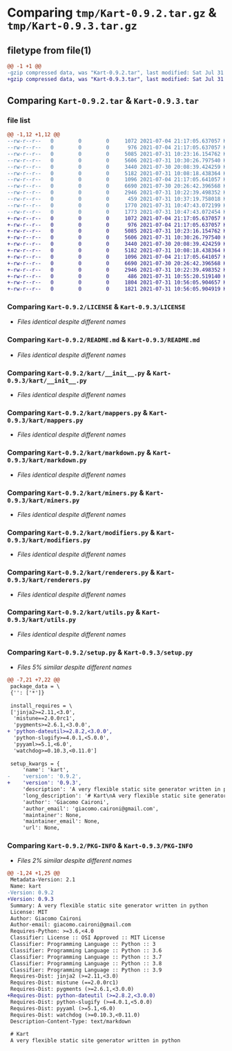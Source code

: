 # Comparing `tmp/Kart-0.9.2.tar.gz` & `tmp/Kart-0.9.3.tar.gz`

## filetype from file(1)

```diff
@@ -1 +1 @@
-gzip compressed data, was "Kart-0.9.2.tar", last modified: Sat Jul 31 10:47:43 2021, max compression
+gzip compressed data, was "Kart-0.9.3.tar", last modified: Sat Jul 31 10:56:05 2021, max compression
```

## Comparing `Kart-0.9.2.tar` & `Kart-0.9.3.tar`

### file list

```diff
@@ -1,12 +1,12 @@
--rw-r--r--   0        0        0     1072 2021-07-04 21:17:05.637057 Kart-0.9.2/LICENSE
--rw-r--r--   0        0        0      976 2021-07-04 21:17:05.637057 Kart-0.9.2/README.md
--rw-r--r--   0        0        0     5085 2021-07-31 10:23:16.154762 Kart-0.9.2/kart/__init__.py
--rw-r--r--   0        0        0     5606 2021-07-31 10:30:26.797540 Kart-0.9.2/kart/mappers.py
--rw-r--r--   0        0        0     3440 2021-07-30 20:08:39.424259 Kart-0.9.2/kart/markdown.py
--rw-r--r--   0        0        0     5182 2021-07-31 10:08:18.438364 Kart-0.9.2/kart/miners.py
--rw-r--r--   0        0        0     1096 2021-07-04 21:17:05.641057 Kart-0.9.2/kart/modifiers.py
--rw-r--r--   0        0        0     6690 2021-07-30 20:26:42.396568 Kart-0.9.2/kart/renderers.py
--rw-r--r--   0        0        0     2946 2021-07-31 10:22:39.498352 Kart-0.9.2/kart/utils.py
--rw-r--r--   0        0        0      459 2021-07-31 10:37:19.758018 Kart-0.9.2/pyproject.toml
--rw-r--r--   0        0        0     1770 2021-07-31 10:47:43.072199 Kart-0.9.2/setup.py
--rw-r--r--   0        0        0     1773 2021-07-31 10:47:43.072454 Kart-0.9.2/PKG-INFO
+-rw-r--r--   0        0        0     1072 2021-07-04 21:17:05.637057 Kart-0.9.3/LICENSE
+-rw-r--r--   0        0        0      976 2021-07-04 21:17:05.637057 Kart-0.9.3/README.md
+-rw-r--r--   0        0        0     5085 2021-07-31 10:23:16.154762 Kart-0.9.3/kart/__init__.py
+-rw-r--r--   0        0        0     5606 2021-07-31 10:30:26.797540 Kart-0.9.3/kart/mappers.py
+-rw-r--r--   0        0        0     3440 2021-07-30 20:08:39.424259 Kart-0.9.3/kart/markdown.py
+-rw-r--r--   0        0        0     5182 2021-07-31 10:08:18.438364 Kart-0.9.3/kart/miners.py
+-rw-r--r--   0        0        0     1096 2021-07-04 21:17:05.641057 Kart-0.9.3/kart/modifiers.py
+-rw-r--r--   0        0        0     6690 2021-07-30 20:26:42.396568 Kart-0.9.3/kart/renderers.py
+-rw-r--r--   0        0        0     2946 2021-07-31 10:22:39.498352 Kart-0.9.3/kart/utils.py
+-rw-r--r--   0        0        0      486 2021-07-31 10:55:20.519140 Kart-0.9.3/pyproject.toml
+-rw-r--r--   0        0        0     1804 2021-07-31 10:56:05.904657 Kart-0.9.3/setup.py
+-rw-r--r--   0        0        0     1821 2021-07-31 10:56:05.904919 Kart-0.9.3/PKG-INFO
```

### Comparing `Kart-0.9.2/LICENSE` & `Kart-0.9.3/LICENSE`

 * *Files identical despite different names*

### Comparing `Kart-0.9.2/README.md` & `Kart-0.9.3/README.md`

 * *Files identical despite different names*

### Comparing `Kart-0.9.2/kart/__init__.py` & `Kart-0.9.3/kart/__init__.py`

 * *Files identical despite different names*

### Comparing `Kart-0.9.2/kart/mappers.py` & `Kart-0.9.3/kart/mappers.py`

 * *Files identical despite different names*

### Comparing `Kart-0.9.2/kart/markdown.py` & `Kart-0.9.3/kart/markdown.py`

 * *Files identical despite different names*

### Comparing `Kart-0.9.2/kart/miners.py` & `Kart-0.9.3/kart/miners.py`

 * *Files identical despite different names*

### Comparing `Kart-0.9.2/kart/modifiers.py` & `Kart-0.9.3/kart/modifiers.py`

 * *Files identical despite different names*

### Comparing `Kart-0.9.2/kart/renderers.py` & `Kart-0.9.3/kart/renderers.py`

 * *Files identical despite different names*

### Comparing `Kart-0.9.2/kart/utils.py` & `Kart-0.9.3/kart/utils.py`

 * *Files identical despite different names*

### Comparing `Kart-0.9.2/setup.py` & `Kart-0.9.3/setup.py`

 * *Files 5% similar despite different names*

```diff
@@ -7,21 +7,22 @@
 package_data = \
 {'': ['*']}
 
 install_requires = \
 ['jinja2>=2.11,<3.0',
  'mistune==2.0.0rc1',
  'pygments>=2.6.1,<3.0.0',
+ 'python-dateutil>=2.8.2,<3.0.0',
  'python-slugify>=4.0.1,<5.0.0',
  'pyyaml>=5.1,<6.0',
  'watchdog>=0.10.3,<0.11.0']
 
 setup_kwargs = {
     'name': 'kart',
-    'version': '0.9.2',
+    'version': '0.9.3',
     'description': 'A very flexible static site generator written in python',
     'long_description': '# Kart\nA very flexible static site generator written in python\n\n# Getting started\nInstall Kart with pip\n```bash\n$ pip install Kart\n```\n\nBuild the basic structure\n```bash\n$ python -m kart init\n```\n\nIn this configuration Kart will only build a basic blog with a paginated blog index and paginated tags. If you want to customize the urls of the blog you will have to modify main.py with custom python code\n\n\nYou can then build and serve your site with this command\n```bash\n$ python3 main.py serve\n```\n\n# Disclaimer\nKart is not yet ready to use in a real-world scenario. It is still in development its api can change abruptly each minor version.\n\nI am currently writing the [documentation](https://giacomocaironi.gitlab.io/Kart) of kart but it is by no mean complete. If you want to look at some examples you can look the docs folder, where the documentation is held, and the source code of the [example site](https://gitlab.com/giacomocaironi/Kart/-/tree/master/kart_quickstart)\n',
     'author': 'Giacomo Caironi',
     'author_email': 'giacomo.caironi@gmail.com',
     'maintainer': None,
     'maintainer_email': None,
     'url': None,
```

### Comparing `Kart-0.9.2/PKG-INFO` & `Kart-0.9.3/PKG-INFO`

 * *Files 2% similar despite different names*

```diff
@@ -1,24 +1,25 @@
 Metadata-Version: 2.1
 Name: kart
-Version: 0.9.2
+Version: 0.9.3
 Summary: A very flexible static site generator written in python
 License: MIT
 Author: Giacomo Caironi
 Author-email: giacomo.caironi@gmail.com
 Requires-Python: >=3.6,<4.0
 Classifier: License :: OSI Approved :: MIT License
 Classifier: Programming Language :: Python :: 3
 Classifier: Programming Language :: Python :: 3.6
 Classifier: Programming Language :: Python :: 3.7
 Classifier: Programming Language :: Python :: 3.8
 Classifier: Programming Language :: Python :: 3.9
 Requires-Dist: jinja2 (>=2.11,<3.0)
 Requires-Dist: mistune (==2.0.0rc1)
 Requires-Dist: pygments (>=2.6.1,<3.0.0)
+Requires-Dist: python-dateutil (>=2.8.2,<3.0.0)
 Requires-Dist: python-slugify (>=4.0.1,<5.0.0)
 Requires-Dist: pyyaml (>=5.1,<6.0)
 Requires-Dist: watchdog (>=0.10.3,<0.11.0)
 Description-Content-Type: text/markdown
 
 # Kart
 A very flexible static site generator written in python
```

